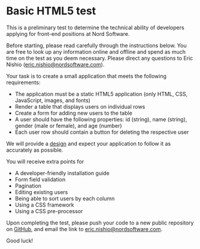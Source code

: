 # Basic HTML5 test

This is a preliminary test to determine the technical ability of developers applying for front-end positions at Nord Software.

Before starting, please read carefully through the instructions below. You are free to look up any information online and offline and spend as much time on the test as you deem necessary. Please direct any questions to Eric Nishio (eric.nishio@nordsoftware.com).

Your task is to create a small application that meets the following requirements:

- The application must be a static HTML5 application (only HTML, CSS, JavaScript, images, and fonts)
- Render a table that displays users on individual rows
- Create a form for adding new users to the table
- A user should have the following properties: id (string), name (string), gender (male or female), and age (number)
- Each user row should contain a button for deleting the respective user

We will provide a [design](design.pdf) and expect your application to follow it as accurately as possible.

You will receive extra points for

- A developer-friendly installation guide
- Form field validation
- Pagination
- Editing existing users
- Being able to sort users by each column
- Using a CSS framework
- Using a CSS pre-processor

Upon completing the test, please push your code to a new public repository on [GitHub](https://github.com), and email the link to eric.nishio@nordsoftware.com.

Good luck!
